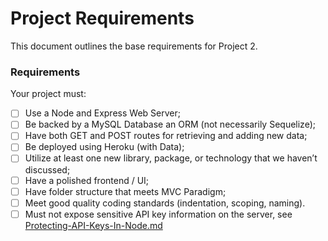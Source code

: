 # Project Requirements
This document outlines the base requirements for Project 2.
### Requirements
Your project must:
- [ ] Use a Node and Express Web Server;
- [ ] Be backed by a MySQL Database an ORM (not necessarily Sequelize);
- [ ] Have both GET and POST routes for retrieving and adding new data;
- [ ] Be deployed using Heroku (with Data);
- [ ] Utilize at least one new library, package, or technology that we haven’t discussed;
- [ ] Have a polished frontend / UI;
- [ ] Have folder structure that meets MVC Paradigm;
- [ ] Meet good quality coding standards (indentation, scoping, naming).
- [ ] Must not expose sensitive API key information on the server, see [Protecting-API-Keys-In-Node.md](../../../10-nodejs/03-Supplemental/Protecting-API-Keys-In-Node.md)